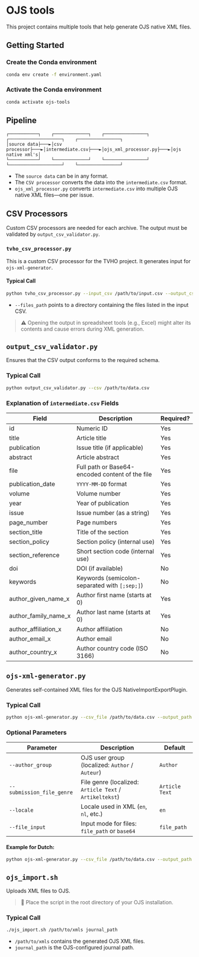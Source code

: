 # OJS tools

This project contains multiple tools that help generate OJS native XML files.

## Getting Started

### Create the Conda environment
```bash
conda env create -f environment.yaml
```

### Activate the Conda environment
```bash
conda activate ojs-tools
```

## Pipeline
```
┌───────────┐    ┌─────────────┐    ┌────────────────┐    ┌────────────────────┐    ┌────────────────┐
│source data├───►│csv processor├───►│intermediate.csv├───►│ojs_xml_processor.py├───►│ojs native xml's│
└───────────┘    └─────────────┘    └────────────────┘    └────────────────────┘    └────────────────┘
```
* The `source data` can be in any format.
* The `CSV processor` converts the data into the `intermediate.csv` format.
* `ojs_xml_processor.py` converts `intermediate.csv` into multiple OJS native XML files—one per issue.

## CSV Processors

Custom CSV processors are needed for each archive. The output must be validated by `output_csv_validator.py`.

### `tvho_csv_processor.py`

This is a custom CSV processor for the TVHO project. It generates input for `ojs-xml-generator`.

#### Typical Call
```bash
python tvho_csv_processor.py --input_csv /path/to/input.csv --output_csv /path/to/output.csv --files_path /path/to/documents
```
* `--files_path` points to a directory containing the files listed in the input CSV.

> ⚠️ Opening the output in spreadsheet tools (e.g., Excel) might alter its contents and cause errors during XML generation.

## `output_csv_validator.py`

Ensures that the CSV output conforms to the required schema.

### Typical Call
```bash
python output_csv_validator.py --csv /path/to/data.csv
```

### Explanation of `intermediate.csv` Fields

| Field  | Description | Required? |
|--------|-------------|-----------|
| id | Numeric ID | Yes |
| title | Article title | Yes |
| publication | Issue title (if applicable) | Yes |
| abstract | Article abstract | Yes |
| file | Full path or Base64-encoded content of the file | Yes |
| publication_date | `YYYY-MM-DD` format | Yes |
| volume | Volume number | Yes |
| year | Year of publication | Yes |
| issue | Issue number (as a string) | Yes |
| page_number | Page numbers | Yes |
| section_title | Title of the section | Yes |
| section_policy | Section policy (internal use) | Yes |
| section_reference | Short section code (internal use) | Yes |
| doi | DOI (if available) | No |
| keywords | Keywords (semicolon-separated with `[;sep;]`) | No |
| author_given_name_x | Author first name (starts at 0) | Yes |
| author_family_name_x | Author last name (starts at 0) | Yes |
| author_affiliation_x | Author affiliation | No |
| author_email_x | Author email | No |
| author_country_x | Author country code (ISO 3166) | No |

## `ojs-xml-generator.py`

Generates self-contained XML files for the OJS NativeImportExportPlugin.

### Typical Call
```bash
python ojs-xml-generator.py --csv_file /path/to/data.csv --output_path /path/to/output/folder --journal_name "Journal Full Name"
```

### Optional Parameters

| Parameter | Description | Default |
|----------|-------------|---------|
| `--author_group` | OJS user group (localized: `Author` / `Auteur`) | `Author` |
| `--submission_file_genre` | File genre (localized: `Article Text` / `Artikeltekst`) | `Article Text` |
| `--locale` | Locale used in XML (`en`, `nl`, etc.) | `en` |
| `--file_input` | Input mode for files: `file_path` or `base64` | `file_path` |

#### Example for Dutch:
```bash
python ojs-xml-generator.py --csv_file /path/to/data.csv --output_path /path/to/output/folder --journal_name "Journal Name"  --author_group Auteur  --submission_file_genre Artikeltekst --locale nl --file_input base64
```

## `ojs_import.sh`

Uploads XML files to OJS.

> 📍 Place the script in the root directory of your OJS installation.

### Typical Call
```bash
./ojs_import.sh /path/to/xmls journal_path
```
* `/path/to/xmls` contains the generated OJS XML files.
* `journal_path` is the OJS-configured journal path.
